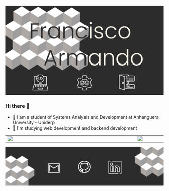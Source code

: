 ![](images/capa_github.png)

### Hi there 👋

- 🔭 I am a student of Systems Analysis and Development at Anhanguera University - Uniderp
- 🌱 I'm studying web development and backend development

<center>
  <table>
    <tr>
      <td><img width="400px" align="left" src="https://github-readme-stats.vercel.app/api/top-langs/?username=franciscoarmando63&hide=html&layout=compact&theme=onedark" /></td>
      <td><img width="495px" align="left" src="https://github-readme-stats.vercel.app/api?username=franciscoarmando63&theme=onedark"/></td>
    <tr>
  </table>
</center> 

<img src="images/foot_github.png" alt="footer github" usemap="#footermap">

<map name="footermap">
   <!-- <area shape="rect" coords="34,44,270,350" alt="Gmail" href="#">-->
    <area shape="circle" coords="817,213,58" alt="Github" href="https://github.com/franciscoarmando63">
    <!--<area shape="rect" coords="290,172,333,250" alt="LinkedIn" href="#">-->
</map>
